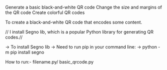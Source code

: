 Generate a basic black-and-white QR code
Change the size and margins of the QR code
Create colorful QR codes


To create a black-and-white QR code that encodes some content.

// I install Segno lib, which is a popular Python library for generating QR codes.//

 -> To install Segno lib
 -> Need to run pip in your command line:
 -> python -m pip install segno


How to run:-  filename.py/ basic_qrcode.py










